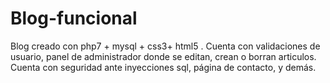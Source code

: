 # Blog-funcional
Blog creado con php7 + mysql + css3+ html5 .
Cuenta con validaciones de usuario, panel de administrador donde se editan, crean o borran articulos.
Cuenta con seguridad ante inyecciones sql, página de contacto, y demás.

